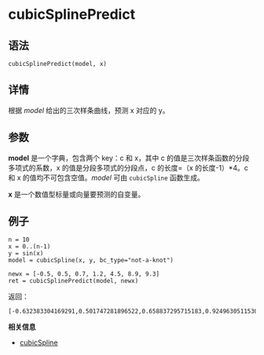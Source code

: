 # cubicSplinePredict

## 语法

`cubicSplinePredict(model, x)`

## 详情

根据 *model* 给出的三次样条曲线，预测 x 对应的 y。

## 参数

**model** 是一个字典，包含两个 key：c 和 x，其中 c 的值是三次样条函数的分段多项式的系数，x 的值是分段多项式的分段点，c 的长度=（x
的长度-1）\*4。c 和 x 的值均不可包含空值。*model* 可由 `cubicSpline` 函数生成。

**x** 是一个数值型标量或向量要预测的自变量。

## 例子

```
n = 10
x = 0..(n-1)
y = sin(x)
model = cubicSpline(x, y, bc_type="not-a-knot")

newx = [-0.5, 0.5, 0.7, 1.2, 4.5, 8.9, 9.3]
ret = cubicSplinePredict(model, newx)
```

返回：

```
[-0.632383304169291,0.501747281896522,0.658837295715183,0.924963051153032,-0.974025627606784,0.515113155358425,0.03881591118089]
```

**相关信息**

* [cubicSpline](cubicspline.html "cubicSpline")

